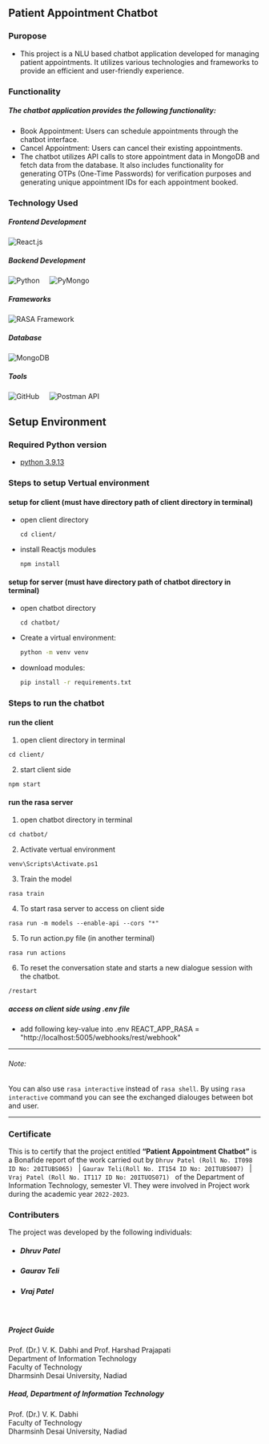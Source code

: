 ## Patient Appointment Chatbot

### Puropose

* This project is a NLU based chatbot application developed for managing patient appointments. It utilizes various technologies and frameworks to provide an efficient and user-friendly experience. 

### Functionality
##### The chatbot application provides the following functionality:

* Book Appointment: Users can schedule appointments through the chatbot interface.
* Cancel Appointment: Users can cancel their existing appointments.
* The chatbot utilizes API calls to store appointment data in MongoDB and fetch data from the database. It also includes functionality for generating OTPs (One-Time Passwords) for verification purposes and generating unique appointment IDs for each appointment booked.

### Technology Used

##### Frontend Development

<img src="https://img.shields.io/badge/-React.js-61DAFB.svg" alt="React.js" style="margin-right:1rem">

##### Backend Development

<img src="https://img.shields.io/badge/-Python-3776AB.svg" alt="Python" style="margin-right:1rem">

<img src="https://img.shields.io/badge/-PyMongo-47A248.svg" alt="PyMongo" style="margin-right:1rem">

##### Frameworks

<img src="https://img.shields.io/badge/-RASA%20Framework-FF4088.svg" alt="RASA Framework" style="margin-right:1rem">

##### Database

<img src="https://img.shields.io/badge/-MongoDB-green.svg" alt="MongoDB" style="margin-right:1rem">

##### Tools

<img src="https://img.shields.io/badge/-GitHub-181717.svg" alt="GitHub" style="margin-right:1rem">

<img src="https://img.shields.io/badge/-Postman%20API-FF6C37.svg" alt="Postman API" style="margin-right:1rem">


## Setup Environment

### Required Python version
- [python 3.9.13](https://www.python.org/downloads/release/python-3913/) 

### Steps to setup Vertual environment

#### setup for client (must have directory path of client directory in terminal)


- open client directory
  ```
  cd client/
  ```

- install Reactjs modules
  ```
  npm install
  ```

#### setup for server (must have directory path of chatbot directory in terminal)
- open chatbot directory
  ```
  cd chatbot/
  ```

- Create a virtual environment:
  ```bash
  python -m venv venv

- download modules:
  ```bash
  pip install -r requirements.txt


### Steps to run the chatbot


#### run the client 

1. open client directory in terminal
  ```
  cd client/
  ``` 

2. start client side
  ```
  npm start
  ``` 

#### run the rasa server 
1. open chatbot directory in terminal
  ```
  cd chatbot/
  ``` 

2. Activate vertual environment
  ```
  venv\Scripts\Activate.ps1
  ```

3. Train the model
  ```
  rasa train
  ```
4. To start rasa server to access on client side 
  ```
  rasa run -m models --enable-api --cors "*"
  ```

5. To run action.py file (in another terminal)
  ```
  rasa run actions
  ```

6. To reset the conversation state and starts a new dialogue session with the chatbot.
  ```
  /restart
  ```


##### access on client side using .env file 
- add following key-value into .env
REACT_APP_RASA = "http://localhost:5005/webhooks/rest/webhook"



<hr>

###### Note: 

You can also use `rasa interactive` instead of `rasa shell`. By using `rasa interactive` command you can see the exchanged dialouges between bot and user.

<hr>

### Certificate

This is to certify that the project entitled <b>“Patient Appointment Chatbot”</b> is a Bonafide report of the work carried out by  ```Dhruv Patel (Roll No. IT098 ID No: 20ITUBS065) ``` | ```Gaurav Teli(Roll No. IT154 ID No: 20ITUBS007) ``` | ```Vraj Patel (Roll No. IT117 ID No: 20ITUOS071) ``` 
of the Department of Information Technology, semester VI. They were involved in Project work during the academic year ```2022-2023```.

### Contributers
The project was developed by the following individuals:

* ##### Dhruv Patel
* ##### Gaurav Teli
* ##### Vraj Patel
<br>

##### Project Guide

Prof. (Dr.) V. K. Dabhi and Prof. Harshad Prajapati<br>
Department of Information Technology<br>
Faculty of Technology<br>
Dharmsinh Desai University, Nadiad<br>

##### Head, Department of Information Technology

Prof. (Dr.) V. K. Dabhi<br>
Faculty of Technology<br>
Dharmsinh Desai University, Nadiad<br>
